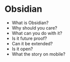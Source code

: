 # Obsidian

- What is Obsidian?
- Why should you care?
- What can you do with it?
- Is it future proof?
- Can it be extended?
- Is it open?
- What the story on mobile?